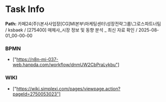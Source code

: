 # Task Info

**Path:** 카페24(주)\본사사업장\[CG]MI본부\마케팅센터\성장전략그룹\그로스파트너팀 / ksbaek / [275400] 매체사_시장 정보 및 동향 분석 _ 최신 자료 확인 / 2025-08-01_00-00-00

### BPMN
- ["https://n8n-mi-037-web.hanpda.com/workflow/dnmUW2CbPraLykbu"]

### WIKI
- ["https://wiki.simplexi.com/pages/viewpage.action?pageId=2750053023"]

